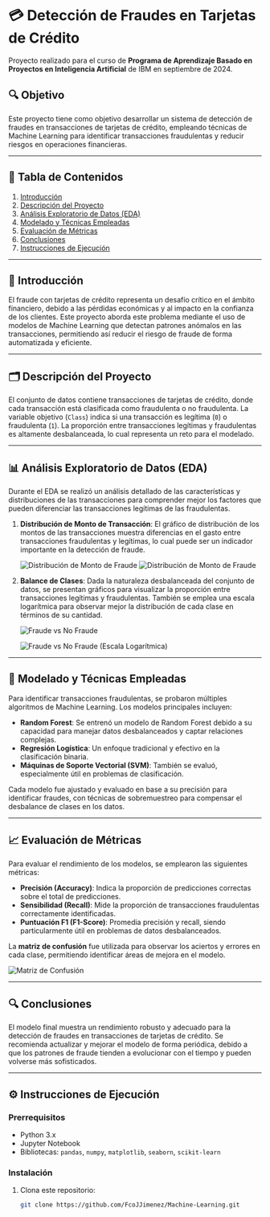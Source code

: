 # 💳 Detección de Fraudes en Tarjetas de Crédito

Proyecto realizado para el curso de **Programa de Aprendizaje Basado en Proyectos en Inteligencia Artificial** de IBM en septiembre de 2024.

## 🔍 Objetivo

Este proyecto tiene como objetivo desarrollar un sistema de detección de fraudes en transacciones de tarjetas de crédito, empleando técnicas de Machine Learning para identificar transacciones fraudulentas y reducir riesgos en operaciones financieras.

---

## 📑 Tabla de Contenidos

1. [Introducción](#📝-introducción)
2. [Descripción del Proyecto](#🗂️-descripción-del-proyecto)
3. [Análisis Exploratorio de Datos (EDA)](#📊-análisis-exploratorio-de-datos-eda)
4. [Modelado y Técnicas Empleadas](#🤖-modelado-y-técnicas-empleadas)
5. [Evaluación de Métricas](#📈-evaluación-de-métricas)
6. [Conclusiones](#🔍-conclusiones)
7. [Instrucciones de Ejecución](#⚙️-instrucciones-de-ejecución)

---
<a name="#📝-introducción"></a>
## 📝 Introducción

El fraude con tarjetas de crédito representa un desafío crítico en el ámbito financiero, debido a las pérdidas económicas y al impacto en la confianza de los clientes. Este proyecto aborda este problema mediante el uso de modelos de Machine Learning que detectan patrones anómalos en las transacciones, permitiendo así reducir el riesgo de fraude de forma automatizada y eficiente.

---
<a name="#🗂️-descripción-del-proyecto"></a>
## 🗂️ Descripción del Proyecto

El conjunto de datos contiene transacciones de tarjetas de crédito, donde cada transacción está clasificada como fraudulenta o no fraudulenta. La variable objetivo (`Class`) indica si una transacción es legítima (`0`) o fraudulenta (`1`). La proporción entre transacciones legítimas y fraudulentas es altamente desbalanceada, lo cual representa un reto para el modelado.

---
<a name="#📊-análisis-exploratorio-de-datos-eda"></a>
## 📊 Análisis Exploratorio de Datos (EDA)

Durante el EDA se realizó un análisis detallado de las características y distribuciones de las transacciones para comprender mejor los factores que pueden diferenciar las transacciones legítimas de las fraudulentas.

1. **Distribución de Monto de Transacción**: El gráfico de distribución de los montos de las transacciones muestra diferencias en el gasto entre transacciones fraudulentas y legítimas, lo cual puede ser un indicador importante en la detección de fraude.

   ![Distribución de Monto de Fraude](charts/fraud_amount_distribution.png)
   ![Distribución de Monto de Fraude](charts/fraud_amount_distribution_seaborn.png)

2. **Balance de Clases**: Dada la naturaleza desbalanceada del conjunto de datos, se presentan gráficos para visualizar la proporción entre transacciones legítimas y fraudulentas. También se emplea una escala logarítmica para observar mejor la distribución de cada clase en términos de su cantidad.

   ![Fraude vs No Fraude](charts/fraud_vs_no_fraud.png)
   
   ![Fraude vs No Fraude (Escala Logarítmica)](charts/fraud_vs_no_fraud_log.png)

---
<a name="#🤖-modelado-y-técnicas-empleadas"></a>
## 🤖 Modelado y Técnicas Empleadas

Para identificar transacciones fraudulentas, se probaron múltiples algoritmos de Machine Learning. Los modelos principales incluyen:

- **Random Forest**: Se entrenó un modelo de Random Forest debido a su capacidad para manejar datos desbalanceados y captar relaciones complejas.
- **Regresión Logística**: Un enfoque tradicional y efectivo en la clasificación binaria.
- **Máquinas de Soporte Vectorial (SVM)**: También se evaluó, especialmente útil en problemas de clasificación.

Cada modelo fue ajustado y evaluado en base a su precisión para identificar fraudes, con técnicas de sobremuestreo para compensar el desbalance de clases en los datos.

---
<a name="#📈-evaluación-de-métricas"></a>
## 📈 Evaluación de Métricas

Para evaluar el rendimiento de los modelos, se emplearon las siguientes métricas:

- **Precisión (Accuracy)**: Indica la proporción de predicciones correctas sobre el total de predicciones.
- **Sensibilidad (Recall)**: Mide la proporción de transacciones fraudulentas correctamente identificadas.
- **Puntuación F1 (F1-Score)**: Promedia precisión y recall, siendo particularmente útil en problemas de datos desbalanceados.

La **matriz de confusión** fue utilizada para observar los aciertos y errores en cada clase, permitiendo identificar áreas de mejora en el modelo.

   ![Matriz de Confusión](charts/confusion_matrix.png)

---

<a name="#🔍-conclusiones"></a>
## 🔍 Conclusiones

El modelo final muestra un rendimiento robusto y adecuado para la detección de fraudes en transacciones de tarjetas de crédito. Se recomienda actualizar y mejorar el modelo de forma periódica, debido a que los patrones de fraude tienden a evolucionar con el tiempo y pueden volverse más sofisticados.

---
<a name="#⚙️-instrucciones-de-ejecución"></a>
## ⚙️ Instrucciones de Ejecución

### Prerrequisitos

- Python 3.x
- Jupyter Notebook
- Bibliotecas: `pandas`, `numpy`, `matplotlib`, `seaborn`, `scikit-learn`

### Instalación

1. Clona este repositorio:
   ```bash
   git clone https://github.com/FcoJJimenez/Machine-Learning.git
